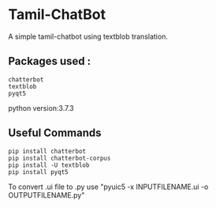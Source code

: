 # Tamil-ChatBot
A simple tamil-chatbot using textblob translation.

## Packages used :
    chatterbot
    textblob
    pyqt5
    
   python version:3.7.3
    
## Useful Commands
    pip install chatterbot
    pip install chatterbot-corpus
    pip install -U textblob
    pip install pyqt5
To convert .ui file to .py use
    "pyuic5 -x INPUTFILENAME.ui -o OUTPUTFILENAME.py"
    


